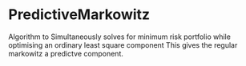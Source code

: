 # PredictiveMarkowitz
Algorithm to Simultaneously solves for minimum risk portfolio while optimising an ordinary least square component 
This gives the regular markowitz a predictve component.
